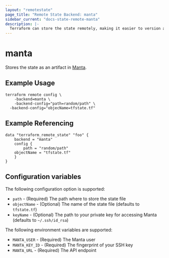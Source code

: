 ```yaml
---
layout: "remotestate"
page_title: "Remote State Backend: manta"
sidebar_current: "docs-state-remote-manta"
description: |-
  Terraform can store the state remotely, making it easier to version and work with in a team.
---
```


# manta

Stores the state as an artifact in [Manta](https://www.joyent.com/manta).

## Example Usage

```
terraform remote config \
	-backend=manta \
	-backend-config="path=random/path" \
  -backend-config="objecName=tfstate.tf"
```

## Example Referencing

```
data "terraform_remote_state" "foo" {
	backend = "manta"
	config {
		path = "random/path"
    objectName = "tfstate.tf"
	}
}
```

## Configuration variables

The following configuration option is supported:

 * `path` - (Required) The path where to store the state file
 * `objectName` - (Optional) The name of the state file (defaults to `tfstate.tf`)
 * `keyName` - (Optional) The path to your private key for accessing Manta (defaults to `~/.ssh/id_rsa`)

The following environment variables are supported:

 * `MANTA_USER` - (Required) The Manta user
 * `MANTA_KEY_ID` - (Required) The fingerprint of your SSH key
 * `MANTA_URL` - (Required) The API endpoint
